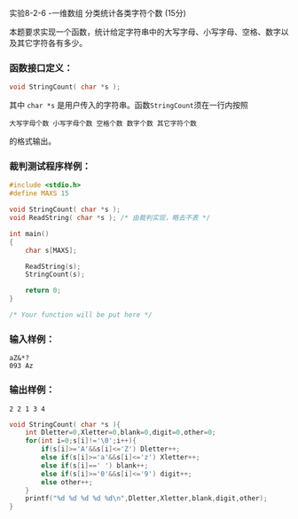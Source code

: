 实验8-2-6 -一维数组 分类统计各类字符个数 (15分)

本题要求实现一个函数，统计给定字符串中的大写字母、小写字母、空格、数字以及其它字符各有多少。

### 函数接口定义：

```c++
void StringCount( char *s );
```

其中 `char *s` 是用户传入的字符串。函数`StringCount`须在一行内按照

```
大写字母个数 小写字母个数 空格个数 数字个数 其它字符个数
```

的格式输出。

### 裁判测试程序样例：

```c++
#include <stdio.h>
#define MAXS 15

void StringCount( char *s );
void ReadString( char *s ); /* 由裁判实现，略去不表 */

int main()
{
    char s[MAXS];

    ReadString(s);
    StringCount(s);

    return 0;
}

/* Your function will be put here */
```

### 输入样例：

```in
aZ&*?
093 Az
```

### 输出样例：

```out
2 2 1 3 4
```



```c++
void StringCount( char *s ){
    int Dletter=0,Xletter=0,blank=0,digit=0,other=0;
    for(int i=0;s[i]!='\0';i++){
        if(s[i]>='A'&&s[i]<='Z') Dletter++;
        else if(s[i]>='a'&&s[i]<='z') Xletter++;
        else if(s[i]==' ') blank++;
        else if(s[i]>='0'&&s[i]<='9') digit++;
        else other++;
    }
    printf("%d %d %d %d %d\n",Dletter,Xletter,blank,digit,other);
}
```

